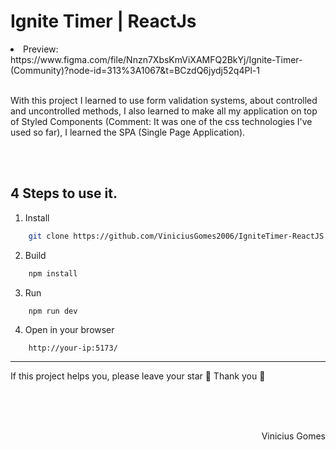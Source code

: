 # Ignite Timer | ReactJs

<li>Preview: https://www.figma.com/file/Nnzn7XbsKmViXAMFQ2BkYj/Ignite-Timer-(Community)?node-id=313%3A1067&t=BCzdQ6jydj52q4Pl-1

<br>
<br>

<p>
    With this project I learned to use form validation systems, about controlled and uncontrolled methods, I also learned to make all my application on top of Styled Components (Comment: It was one of the css technologies I've used so far), I learned the SPA (Single Page Application).
</p>

<br><br>

## 4 Steps to use it.

1. Install

```sh
    git clone https://github.com/ViniciusGomes2006/IgniteTimer-ReactJS
```

2. Build

```sh
    npm install
```

3. Run
```
    npm run dev
```

4. Open in your browser
```
    http://your-ip:5173/
```

---
If this project helps you, please leave your star 🌟 Thank you 💛

<br>
<br>
<br>

<p style="display: flex; justify-content: flex-end;">Vinicius Gomes</p>